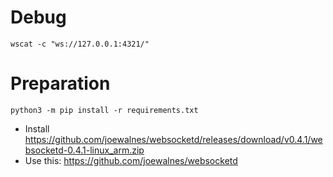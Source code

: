

# Debug
```
wscat -c "ws://127.0.0.1:4321/"
```

# Preparation
```
python3 -m pip install -r requirements.txt
```
+  Install https://github.com/joewalnes/websocketd/releases/download/v0.4.1/websocketd-0.4.1-linux_arm.zip 
+ Use this: https://github.com/joewalnes/websocketd
